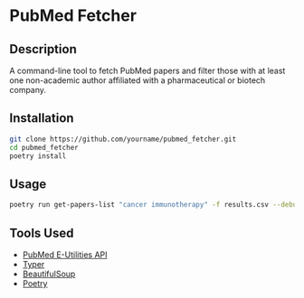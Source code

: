 # PubMed Fetcher

## Description
A command-line tool to fetch PubMed papers and filter those with at least one non-academic author affiliated with a pharmaceutical or biotech company.

## Installation

```bash
git clone https://github.com/yourname/pubmed_fetcher.git
cd pubmed_fetcher
poetry install
```

## Usage

```bash
poetry run get-papers-list "cancer immunotherapy" -f results.csv --debug
```

## Tools Used

- [PubMed E-Utilities API](https://www.ncbi.nlm.nih.gov/books/NBK25501/)
- [Typer](https://typer.tiangolo.com/)
- [BeautifulSoup](https://www.crummy.com/software/BeautifulSoup/)
- [Poetry](https://python-poetry.org/)